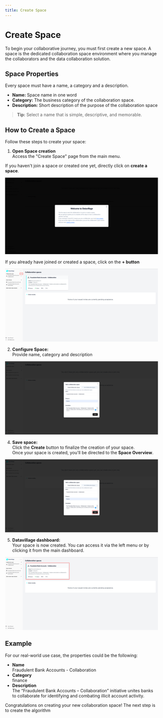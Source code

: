 ```yaml
---
title: Create Space
---
```


# Create Space

To begin your collaborative journey, you must first create a new space. A space is the dedicated collaboration space environment where you manage the collaborators and the data collaboration solution.

## Space Properties

Every space must have a name, a category and a description.

- **Name:** Space name in one word
- **Category:** The business category of the collaboration space.
- **Description:** Short description of the purpose of the collaboration space

> **Tip:** Select a name that is simple, descriptive, and memorable.

## How to Create a Space

Follow these steps to create your space:

1. **Open Space creation**  
   Access the "Create Space" page from the main menu.

If you haven't join a space or created one yet, directly click on **create a space**.

![screenshot of the datavillage dashboard](img/01_welcome_message.png)

If you already have joined or created a space, click on the **+ button**

![screenshot of the datavillage dashboard](img/dashboard_create_space.png)

2. **Configure Space:**  
   Provide name, category and description

![screenshot of space creation](img/02_create_space.png)

4. **Save space:**  
   Click the **Create** button to finalize the creation of your space.  
   Once your space is created, you'll be directed to the **Space Overview**.

![screenshot of space saving](img/02_create_space_red_square.png)

5. **Datavillage dashboard:**  
   Your space is now created. You can access it via the left menu or by clicking it from the main dashboard.

![screenshot of space saving](img/dashboard_create_space_click_space.png)

## Example

For our real-world use case, the properties could be the following:

- **Name**  
  Fraudulent Bank Accounts - Collaboration
- **Category**  
  finance
- **Description**  
  The “Fraudulent Bank Accounts – Collaboration” initiative unites banks to collaborate for identifying and combating illicit account activity.

Congratulations on creating your new collaboration space! The next step is to create the algorithm
